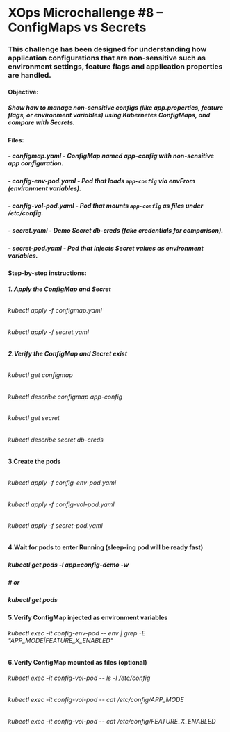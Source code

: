 # **XOps Microchallenge #8 – ConfigMaps vs Secrets**



### This challenge has been designed for understanding how application configurations that are non-sensitive such as environment settings, feature flags and application properties are handled.





#### **Objective**:



##### Show how to manage non-sensitive configs (like app.properties, feature flags, or environment variables) using Kubernetes ConfigMaps, and compare with Secrets.





#### Files:



##### \- configmap.yaml - ConfigMap named app-config with non-sensitive app configuration.

##### \- config-env-pod.yaml - Pod that loads `app-config` via envFrom (environment variables).

##### \- config-vol-pod.yaml - Pod that mounts `app-config` as files under /etc/config.

##### \- secret.yaml - Demo Secret db-creds (fake credentials for comparison).

##### \- secret-pod.yaml - Pod that injects Secret values as environment variables.



#### Step-by-step instructions:



###### **1. Apply the ConfigMap and Secret**



###### kubectl apply -f configmap.yaml

###### kubectl apply -f secret.yaml

###### 

###### **2.Verify the ConfigMap and Secret exist**



###### kubectl get configmap

###### kubectl describe configmap app-config

###### 

###### kubectl get secret

###### kubectl describe secret db-creds

###### 

#### 3.Create the pods

###### 

###### kubectl apply -f config-env-pod.yaml

###### kubectl apply -f config-vol-pod.yaml    

###### kubectl apply -f secret-pod.yaml

###### 

#### 4.Wait for pods to enter Running (sleep-ing pod will be ready fast)

##### 

##### kubectl get pods -l app=config-demo -w

##### \# or

##### kubectl get pods



#### 5.Verify ConfigMap injected as environment variables



###### kubectl exec -it config-env-pod -- env | grep -E "APP\_MODE|FEATURE\_X\_ENABLED"





#### 6.Verify ConfigMap mounted as files (optional)



###### kubectl exec -it config-vol-pod -- ls -l /etc/config

###### kubectl exec -it config-vol-pod -- cat /etc/config/APP\_MODE

###### kubectl exec -it config-vol-pod -- cat /etc/config/FEATURE\_X\_ENABLED





